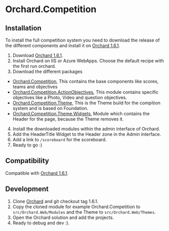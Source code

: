 # Orchard.Competition

## Installation

To install the full competition system you need to download the release of the different components and install it on [Orchard 1.6.1](https://orchard.codeplex.com/releases/view/90325).

1. Download [Orchard 1.6.1](https://orchard.codeplex.com/releases/view/90325).
2. Install Orchard on IIS or Azure WebApps. Choose the default recipe with the first run orchard.
3. Download the different packages
  - [Orchard.Competition](https://github.com/desjoerd/Orchard.Competition), This contains the base components like scores, teams and objectives
  - [Orchard.Competition.ActionObjectives](https://github.com/desjoerd/Orchard.Competition.ActionObjectives), This module contains specific objectives like a Photo, Video and question objectives.
  - [Orchard.Competition.Theme](https://github.com/desjoerd/Orchard.Competition.Theme), This is the Theme build for the compition system and is based on Foundation.
  - [Orchard.Competition.Theme.Widgets](https://github.com/desjoerd/Orchard.Competition.Theme.Widgets), Module which contains the Header for the page, because the Theme removes it.
4. Install the downloaded modules within the admin interface of Orchard.
5. Add the HeaderTitle Widget to the Header zone in the Admin interface.
6. Add a link to `/scoreboard` for the scoreboard.
7. Ready to go :)

## Compatibility
Compatible with [Orchard 1.6.1](https://orchard.codeplex.com/releases/view/90325).

## Development
1. Clone [Orchard](https://github.com/OrchardCMS/Orchard) and git checkout tag 1.6.1.
2. Copy the cloned module for example Orchard.Competition to `src/Orchard.Web/Modules` and the Theme to `src/Orchard.Web/Themes`.
3. Open the Orchard solution and add the projects.
4. Ready to debug and dev :).
